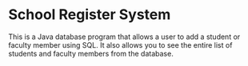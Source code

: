 # School Register System
This is a Java database program that allows a user to add a student or faculty member using SQL. It also allows you to see the entire list of students and faculty members from the database.
